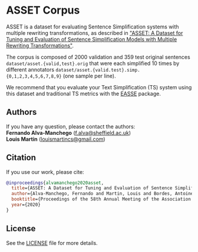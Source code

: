 # ASSET Corpus 

ASSET is a dataset for evaluating Sentence Simplification systems with multiple rewriting transformations, as described in ["ASSET: A Dataset for Tuning and Evaluation of Sentence Simplification Models with Multiple Rewriting Transformations"](https://arxiv.org/pdf/2005.00481.pdf).

The corpus is composed of 2000 validation and 359 test original sentences `dataset/asset.{valid,test}.orig` that were each simplified 10 times by different annotators `dataset/asset.{valid.test}.simp.{0,1,2,3,4,5,6,7,8,9}` (one sample per line).

We recommend that you evaluate your Text Simplification (TS) system using this dataset and traditional TS metrics with the [EASSE](https://github.com/feralvam/easse) package.


## Authors

If you have any question, please contact the authors:  
**Fernando Alva-Manchego** ([f.alva@sheffield.ac.uk](mailto:f.alva@sheffield.ac.uk))  
**Louis Martin** ([louismartincs@gmail.com](mailto:louismartincs@gmail.com))  

## Citation
If you use our work, please cite:

```bibtex
@inproceedings{alvamanchego2020asset,
  title={ASSET: A Dataset for Tuning and Evaluation of Sentence Simplification Models with Multiple Rewriting Transformations},
  author={Alva-Manchego, Fernando and Martin, Louis and Bordes, Antoine and Scarton, Carolina and Sagot, Benoît and Specia, Lucia},
  booktitle={Proceedings of the 58th Annual Meeting of the Association for Computational Linguistics},
  year={2020}
}
```

## License

See the [LICENSE](LICENSE) file for more details.
